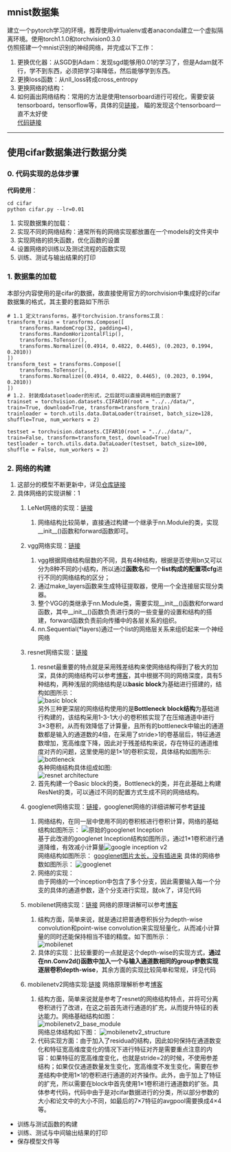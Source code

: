 ## mnist数据集
建立一个pytorch学习的环境，推荐使用virtualenv或者anaconda建立一个虚拟隔离环境。使用torch1.1.0和torchvision0.3.0  
仿照搭建一个mnist识别的神经网络，并完成以下工作：  
1. 更换优化器：从SGD到Adam：发现sgd能够用0.01的学习了，但是Adam就不行，学不到东西，必须把学习率降低，然后能够学到东西。
2. 更换loss函数：从nll_loss转成cross_entropy
3. 更换网络的结构：
4. 如何画出网络结构：常用的方法是使用tensorboard进行可视化，需要安装tensorboard，tensorflow等，具体的见[链接](https://zhuanlan.zhihu.com/p/58961505)， 瞄的发现这个tensorboard一直不太好使  
[代码链接](https://github.com/ASONG0506/pytorch-learning/blob/master/01-classification/mnist/main.py)
----------

## 使用cifar数据集进行数据分类
### 0. 代码实现的总体步骤

**代码使用**：  
```
cd cifar
python cifar.py --lr=0.01
```

1. 实现数据集的加载：
2. 实现不同的网络结构：通常所有的网络实现都放置在一个models的文件夹中
3. 实现网络的损失函数，优化函数的设置
4. 设置网络的训练以及测试流程的函数实现
5. 训练、测试与输出结果的打印
    
### 1. 数据集的加载
 
本部分内容使用的是cifar的数据，故直接使用官方的torchvision中集成好的cifar数据集的格式，其主要的套路如下所示
```
# 1.1 定义transforms，基于torchvision.transforms工具：
transform_train = transforms.Compose([
    transforms.RandomCrop(32, padding=4),
    transforms.RandomHorizontalFlip(),
    transforms.ToTensor(),
    transforms.Normalize((0.4914, 0.4822, 0.4465), (0.2023, 0.1994, 0.2010))
])
transform_test = transforms.Compose([
    transforms.ToTensor(),
    transforms.Normalize((0.4914, 0.4822, 0.4465), (0.2023, 0.1994, 0.2010))
])
# 1.2. 封装成datasetloader的形式，之后就可以直接调用相应的数据了
trainset = torchvision.datasets.CIFAR10(root = "../../data/", train=True, download=True, transform=transform_train)
trainloader = torch.utils.data.DataLoader(trainset, batch_size=128, shuffle=True, num_workers = 2)

testset = torchvision.datasets.CIFAR10(root = "../../data/", train=False, transform=transform_test, download=True)
testloader = torch.utils.data.DataLoader(testset, batch_size=100, shuffle = False, num_workers = 2)
```
### 2. 网络的构建

1. 这部分的模型不断更新中，详见[仓库链接](https://github.com/ASONG0506/pytorch-learning/tree/master/01-classification/cifar/models/cifar)
2. 具体网络的实现讲解：1
    1. LeNet网络的实现：[链接](https://github.com/ASONG0506/pytorch-learning/blob/master/01-classification/cifar/models/cifar/LeNet.py)
        1. 网络结构比较简单，直接通过构建一个继承于nn.Module的类，实现__init__()函数和forward函数即可。
    2. vgg网络实现：[链接](https://github.com/ASONG0506/pytorch-learning/blob/master/01-classification/cifar/models/cifar/vgg.py)
        1. vgg根据网络结构层数的不同，具有4种结构，根据是否使用bn又可以分为8种不同的小结构，所以通过**函数名**和一个**list构成的配置项cfg**进行不同的网络结构的区分；
        2. 通过make_layers函数来生成特征提取器，使用一个全连接层实现分类器。
        3. 整个VGG的类继承于nn.Module类，需要实现__init__()函数和forward函数，其中__init__()函数负责进行类的一些变量的设置和结构的搭建，forward函数负责前向传播中的各层关系的组织。
        4. nn.Sequential(*layers)通过一个list的网络层关系来组织起来一个神经网络
        
    3. resnet网络实现：[链接](https://github.com/ASONG0506/pytorch-learning/blob/master/01-classification/cifar/models/cifar/resnet.py)
        1. resnet最重要的特点就是采用残差结构来使网络结构得到了极大的加深，具体的网络结构可以参考[博客](https://blog.csdn.net/jing_xian/article/details/78878966)，其中根据不同的网络深度，具有5种结构，两种浅层的网络结构是以**basic block**为基础进行搭建的，结构如图所示：  
        ![basic block](https://note.youdao.com/yws/public/resource/fd103c4515462526cceea50e79224b7a/xmlnote/WEBRESOURCE54c21065f14baeea917981547474a0ec/23828)  
        另外三种更深层的网络结构使用的是**Bottleneck block结构**为基础进行构建的，该结构采用1-3-1大小的卷积核实现了在压缩通道中进行3×3卷积，从而有效降低了计算量，且所有的bottleneck中输出的通道数都是输入的通道数的4倍，在采用了stride>1的卷基层后，特征通道数增加，宽高维度下降，因此对于残差结构来说，存在特征的通道维度对齐的问题，这里使用的是1×1的卷积实现，具体结构如图所示:  
        ![bottleneck](https://note.youdao.com/yws/public/resource/fd103c4515462526cceea50e79224b7a/xmlnote/WEBRESOURCEcb08976bf25580765b05d89b4ab81db8/23835)  
        各种网络结构具体组成如图:  
        ![resnet architecture](https://note.youdao.com/yws/public/resource/fd103c4515462526cceea50e79224b7a/xmlnote/WEBRESOURCE597a80fef7e04e926da2f171d05d8c12/23838)  
        2. 首先构建一个Basic block的类，Bottleneck的类，并在此基础上构建ResNet的类，可以通过不同的配置方式生成不同的网络结构。
    4. googlenet网络实现：[链接](https://github.com/ASONG0506/pytorch-learning/blob/master/01-classification/cifar/models/cifar/googlenet.py)，googlenet网络的详细讲解可参考[链接](https://blog.csdn.net/shuzfan/article/details/50738394)
        1. 网络结构，在同一层中使用不同的卷积核进行卷积计算，网络的基础结构如图所示：  ![原始的googlenet Inception](https://note.youdao.com/yws/public/resource/fd103c4515462526cceea50e79224b7a/xmlnote/WEBRESOURCEf5d135f61ac1479ee0057c5ff5e7d320/23937)  
        基于此改进的googlenet Inception结构如图所示，通过1*1卷积进行通道降维，有效减小计算量![google inception v2](https://note.youdao.com/yws/public/resource/fd103c4515462526cceea50e79224b7a/xmlnote/WEBRESOURCEfd30434fc99e8ce5b78b4c5cce151c48/23940)  
        网络结构如图所示：  [googlenet图片太长，没有插进来](https://note.youdao.com/yws/public/resource/fd103c4515462526cceea50e79224b7a/xmlnote/WEBRESOURCEe7775625a31ea235cc64e84e94f463a2/23945)
        具体的网络参数如图所示： ![googlenet](https://note.youdao.com/yws/public/resource/fd103c4515462526cceea50e79224b7a/xmlnote/WEBRESOURCE376369aba2db12248aeb34e0ccb80ce6/23948)
        2. 网络的实现：  
        由于网络的一个inception中包含了多个分支，因此需要输入每一个分支的具体的通道参数，逐个分支进行实现，就ok了，详见代码
    5. mobilenet网络实现：[链接](https://github.com/ASONG0506/pytorch-learning/blob/master/01-classification/cifar/models/cifar/mobilenet.py) 网络的原理讲解可以参考[博客](https://zhuanlan.zhihu.com/p/31551004)               
        1. 结构方面，简单来说，就是通过把普通卷积拆分为depth-wise convolution和point-wise convolution来实现轻量化，从而减小计算量的同时还能保持相当不错的精度。如下图所示：  
        ![mobilenet](https://note.youdao.com/yws/public/resource/fd103c4515462526cceea50e79224b7a/xmlnote/WEBRESOURCE8923c8e33914309c781d7559280ab8f3/24032)
        2. 具体的实现：比较重要的一点就是这个depth-wise的实现方式，**通过在nn.Conv2d()函数中加入一个与输入通道数相同的group参数实现逐层卷积depth-wise**，其余方面的实现比较简单和常规，详见代码
        
    6. mobilenetv2网络实现:[链接](https://github.com/ASONG0506/pytorch-learning/blob/master/01-classification/cifar/models/cifar/mobilenetv2.py) 网络原理解析参考[博客](https://blog.csdn.net/u011995719/article/details/79135818)
        1. 结构方面，简单来说就是参考了resnet的网络结构特点，并将可分离卷积进行了改进，在这之前首先进行通道的扩充，从而提升特征的表达能力。网络基础结构如图：  
        ![mobilenetv2_base_module](https://note.youdao.com/yws/public/resource/fd103c4515462526cceea50e79224b7a/xmlnote/WEBRESOURCEeb9b2c78f3d7a49304c32525a76a5815/24065)  
        网络总体结构如下图：
        ![mobilenetv2_structure](https://note.youdao.com/yws/public/resource/fd103c4515462526cceea50e79224b7a/xmlnote/WEBRESOURCEf137d6935e4dbd899d07a338113db138/24068)  
        2. 代码实现方面：由于加入了residua的结构，因此如何保持在通道数变化和特征宽高维度变化的情况下进行特征对齐是需要重点注意的内容：如果特征的宽高维度变化，也就是stride=2的时候，不使用参差结构；如果仅仅通道数量发生变化，宽高维度不发生变化，需要在参差结构中使用1×1的卷积进行通道的对齐操作。此外，由于加上了特征的扩充，所以需要在block中首先使用1×1卷积进行通道数的扩张。具体参考代码，代码中由于是对cifar数据进行的分类，所以部分参数的大小和论文中的大小不同，如最后的7×7特征的avgpool需要换成4×4等。
    
* 训练与测试函数的构建
* 训练、测试与中间输出结果的打印
* 保存模型文件等